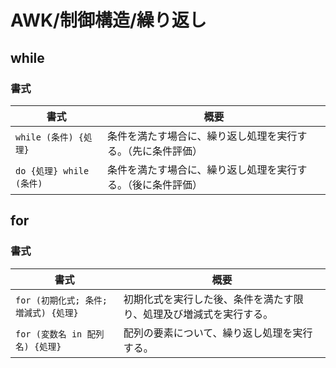 # AWK/制御構造/繰り返し

## while

### 書式

| 書式                     | 概要                                                         |
| ------------------------ | ------------------------------------------------------------ |
| `while (条件) {処理}`    | 条件を満たす場合に、繰り返し処理を実行する。（先に条件評価） |
| `do {処理} while (条件)` | 条件を満たす場合に、繰り返し処理を実行する。（後に条件評価） |

## for

### 書式

| 書式                                  | 概要                                                         |
| ------------------------------------- | ------------------------------------------------------------ |
| `for (初期化式; 条件; 増減式) {処理}` | 初期化式を実行した後、条件を満たす限り、処理及び増減式を実行する。 |
| `for (変数名 in 配列名) {処理}`       | 配列の要素について、繰り返し処理を実行する。                 |
